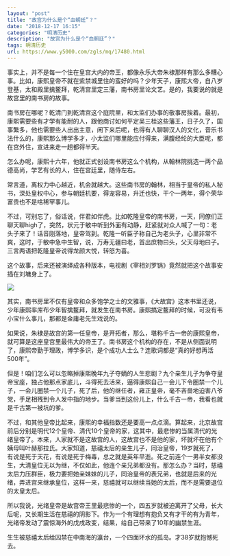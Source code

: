 ```yaml
---
layout: "post"
title: "故宫为什么是个“血朝廷”？"
date: "2018-12-17 16:15"
categories: "明清历史"
description: "故宫为什么是个“血朝廷”？"
tags: 明清历史
url: https://www.y5000.com/zgls/mq/17480.html
---
```






事实上，并不是每一个住在皇宫大内的帝王，都像永乐大帝朱棣那样有那么多糟心事。比如，康熙皇帝不就在紫禁城里住的蛮好的吗？少年天子，康熙大帝，自八岁登基，太和殿里擒鳌拜，乾清宫里定三藩，南书房里论文艺。是的，我要说的就是故宫里的南书房的故事。

南书房在哪呢？乾清门到乾清宫这个庭院里，和太监们办事的敬事房挨着。最初，康熙需要些有才学有能耐的人，跟他商讨如何平定吴三桂这些藩王，日子久了，国事繁多，他也需要些人出出主意，闲下来后呢，也得有人聊聊汉人的文化，音乐书法什么的，康熙那么博学多才，小太监们哪里能应付得来，满腹经纶的大臣呢，都在宫外住，宣进来走一趟都得半天。

怎么办呢，康熙十六年，他就正式创设南书房这么个机构，从翰林院挑选一两个品德高尚，学艺有长的人，住在宫廷里，随侍左右。

常言道，离权力中心越近，机会就越大。这些南书房的翰林，相当于皇帝的私人秘书，深处皇权中心，参与朝廷机要，得宠容易，升迁也快，干个一两年，得个荣华富贵也不是啥稀罕事儿。

不过，可别忘了，俗话说，伴君如伴虎。比如乾隆皇帝的南书房，一天，同僚们正聊天聊high了，突然，状元于敏中听到外面有动静，赶紧就对众人喊了一句：老头子来了！话音刚落地，皇帝驾到。乾隆一听臣子称自己为老头子，心里非常不爽，这时，于敏中急中生智，说，万寿无疆曰老，首出庶物曰头，父天母地曰子。三言两语把乾隆皇帝说得龙颜大悦，转怒为喜。

这个故事，后来还被演绎成各种版本，电视剧《宰相刘罗锅》竟然就把这个故事安插在刘墉身上了。

![](https://img.y5000.com/uploads/allimg/170320/15350H2Q-0.jpg)

其实，南书房里不仅有皇帝和众多饱学之士的文雅事，《大故宫》这本书里还说，少年康熙率库布少年智擒鳌拜，就发生在南书房。康熙搞定鳌拜的时候，可没有韦小宝什么事儿，那都是金庸老先生戏说的。

如果说，朱棣是故宫的第一任皇帝，是开拓者，那么，堪称千古一帝的康熙皇帝，就可算是这座皇宫里最伟大的帝王了。南书房这个机构的存在，不是从侧面说明了，康熙帝勤于理政，博学多识，是个成功人士么？连歌词都是“真的好想再活500年”。

但是！咱们怎么可以忽略掉康熙晚年九子夺嫡的人生悲剧？九个亲生儿子为争夺皇帝宝座，独占他那点家底儿，斗得死去活来，逼得康熙自己一会儿下令圈禁一个儿子，一会儿圈禁一个儿子，死了后，他的继任者，雍正皇帝，毫不吝啬地迫害八爷党，手足相残到令人发中指的地步。当爹当到这份儿上，什么千古一帝，我看也就是千古第一被坑的爹。

不过，和其他皇帝比起来，康熙的幸福指数还是要高一点点滴。算起来，北京故宫前后分别是明代12个皇帝、清代10个皇帝的家，这其中，最悲惨的当属清代的光绪皇帝了。本来，人家就不是这故宫的人，这故宫也不是他的家，坏就坏在他有个姨母叫叶赫那拉氏。大家知道，慈禧太后的亲生儿子，同治皇帝，19岁就死了，有说是死于天花，有说是死于梅毒，总之就是英年早逝。死之前连个一男半女都没生，大清皇位无以为继，不仅如此，他连个亲兄弟都没有。那怎么办？当时，慈禧太后力压群臣，极力要把她亲妹妹的儿子，同治皇帝的表兄弟，也就是后来的光绪，弄进宫来继承皇位，这样一来，慈禧就可以继续当她的太后，而不是需要退位的太皇太后。

所以我说，光绪皇帝是故宫帝王里最悲惨的一个，四五岁就被迫离开了父母，长大后呢，又长期生活在慈禧的阴影下。作为一个有理想有抱负又有才干的有为青年，光绪帝发动了震惊海外的戊戌政变，结果，给自己带来了10年的幽禁生涯。

生生被慈禧太后给囚禁在中南海的瀛台，一个四面环水的孤岛。才38岁就抱憾死去。

